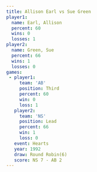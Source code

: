 ```yaml
---
title: Allison Earl vs Sue Green
player1:             
  name: Earl, Allison
  percent: 60        
  wins: 0            
  losses: 1          
player2:             
  name: Green, Sue   
  percent: 66        
  wins: 1            
  losses: 0          
games:
 - player1:         
     team: 'AB'     
     position: Third
     percent: 60    
     win: 0         
     loss: 1        
   player2:        
     team: 'NS'    
     position: Lead
     percent: 66   
     win: 1        
     loss: 0       
   event: Hearts       
   year: 1992          
   draw: Round Robin(6)
   score: NS 7 - AB 2  
---
```

